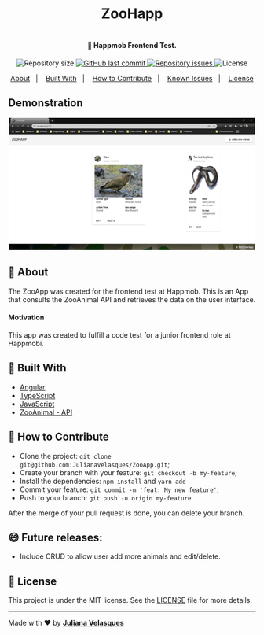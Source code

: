 <h1 align="center"> ZooHapp <h1>

<h4 align="center">
  🚀 Happmob Frontend Test.
</h4>

<p align="center">
  
  <img alt="Repository size" src="https://img.shields.io/github/repo-size/JulianaVelasques/ZooApp">
  
  <a href="https://github.com/JulianaVelasques/ZooApp/commits/main">
    <img alt="GitHub last commit" src="https://img.shields.io/github/last-commit/JulianaVelasques/ZooApp">
  </a>

  <a href="https://github.com/JulianaVelasques/ZooApp/issues">
    <img alt="Repository issues" src="https://img.shields.io/github/issues/JulianaVelasques/ZooApp">
  </a>

  <img alt="License" src="https://img.shields.io/badge/license-MIT-brightgreen">
</p>

<p align="center">
  <a href="#page_with_curl-about">About</a>&nbsp;&nbsp;&nbsp;|&nbsp;&nbsp;&nbsp;
  <a href="#wrench-built-with">Built With</a>&nbsp;&nbsp;&nbsp;|&nbsp;&nbsp;&nbsp;
  <a href="#-how-to-contribute">How to Contribute</a>&nbsp;&nbsp;&nbsp;|&nbsp;&nbsp;&nbsp;
  <a href="#sweat_smile-known-issues">Known Issues</a>&nbsp;&nbsp;&nbsp;|&nbsp;&nbsp;&nbsp;
  <a href="#memo-license">License</a>
</p>
  
 ## Demonstration
  <div align='center'><img src="src/assets/Demo.gif" alt="Demo" width="500" /></div>
  

  
## :page_with_curl: About
The ZooApp was created for the frontend test at Happmob. This is an App that consults the ZooAnimal API and retrieves the data on the user interface.



#### Motivation
This app was created to fulfill a code test for a junior frontend role at Happmobi.


## :wrench: Built With

- [Angular](https://angular.io/)
- [TypeScript](https://www.typescriptlang.org/)
- [JavaScript](https://www.javascript.com/)
- [ZooAnimal - API](https://zoo-animal-api.herokuapp.com/)

## 🤔 How to Contribute

- Clone the project: `git clone git@github.com:JulianaVelasques/ZooApp.git`;
- Create your branch with your feature: `git checkout -b my-feature`;
- Install the dependencies: `npm install` and `yarn add`
- Commit your feature: `git commit -m 'feat: My new feature'`;
- Push to your branch: `git push -u origin my-feature`.

After the merge of your pull request is done, you can delete your branch.
  
## :sweat_smile: Future releases:
  - Include CRUD to allow user add more animals and edit/delete.
 
## :memo: License

This project is under the MIT license. See the [LICENSE](LICENSE.md) file for more details.

---

Made with ♥ by <tr>
    <td align="center"><a href="https://github.com/JulianaVelasques"><b>Juliana Velasques</b></a><br /></td>
<tr>
